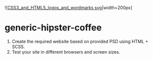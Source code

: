 
![[CSS3_and_HTML5_logos_and_wordmarks svg](https://user-images.githubusercontent.com/104372730/177031236-f9ad70af-ad5d-4b28-ab7a-4b598d40e99e.png)|width=200px]


# generic-hipster-coffee


1. Create the required website based on provided PSD using HTML + SCSS.
2. Test your site in different browsers and screen sizes.
